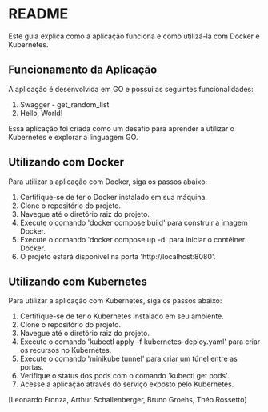 # README

Este guia explica como a aplicação funciona e como utilizá-la com Docker e Kubernetes.

## Funcionamento da Aplicação

A aplicação é desenvolvida em GO e possui as seguintes funcionalidades:

1. Swagger - get_random_list
2. Hello, World!

Essa aplicação foi criada como um desafio para aprender a utilizar o Kubernetes e explorar a linguagem GO.

## Utilizando com Docker

Para utilizar a aplicação com Docker, siga os passos abaixo:

1. Certifique-se de ter o Docker instalado em sua máquina.
2. Clone o repositório do projeto.
3. Navegue até o diretório raiz do projeto.
4. Execute o comando 'docker compose build' para construir a imagem Docker.
5. Execute o comando 'docker compose up -d' para iniciar o contêiner Docker.
6. O projeto estará disponível na porta 'http://localhost:8080'.

## Utilizando com Kubernetes

Para utilizar a aplicação com Kubernetes, siga os passos abaixo:

1. Certifique-se de ter o Kubernetes instalado em seu ambiente.
2. Clone o repositório do projeto.
3. Navegue até o diretório raiz do projeto.
4. Execute o comando 'kubectl apply -f kubernetes-deploy.yaml' para criar os recursos no Kubernetes.
5. Execute o comando 'minikube tunnel' para criar um túnel entre as portas.
6. Verifique o status dos pods com o comando 'kubectl get pods'.
7. Acesse a aplicação através do serviço exposto pelo Kubernetes.

[Leonardo Fronza, Arthur Schallenberger, Bruno Groehs, Théo Rossetto]
